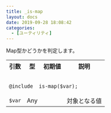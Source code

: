 ```yaml
---
title: _is-map
layout: docs
date: 2019-09-28 18:08:42
categories:
  - [ユーティリティ]
---
```


Map型かどうかを判定します。

<table>
  <tr>
    <th>引数</th>
    <th>型</th>
    <th>初期値</th>
    <th>説明</th>
  </tr>
  <tr>
    <td colspan="4">
      <pre class="language-scss"><code>
@include _is-map($var);
</code></pre>
    </td>
  </tr>
  <tr>
    <td><code>$var</code></td>
    <td>Any</td>
    <td></td>
    <td>対象となる値</td>
  </tr>
</table>
